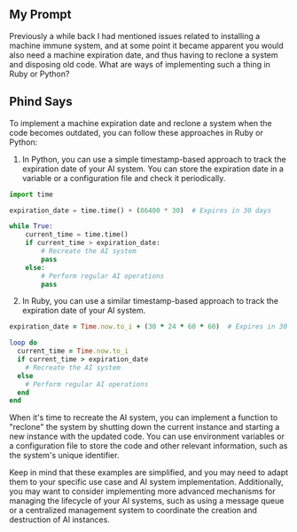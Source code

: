## My Prompt
Previously a while back I had mentioned issues related to installing a machine immune system, and at some point it became apparent you would also need a machine expiration date, and thus having to reclone a system and disposing old code. What are ways of implementing such a thing in Ruby or Python?

## Phind Says
To implement a machine expiration date and reclone a system when the code becomes outdated, you can follow these approaches in Ruby or Python:

1. In Python, you can use a simple timestamp-based approach to track the expiration date of your AI system. You can store the expiration date in a variable or a configuration file and check it periodically.

```python
import time

expiration_date = time.time() + (86400 * 30)  # Expires in 30 days

while True:
    current_time = time.time()
    if current_time > expiration_date:
        # Recreate the AI system
        pass
    else:
        # Perform regular AI operations
        pass
```

2. In Ruby, you can use a similar timestamp-based approach to track the expiration date of your AI system.

```ruby
expiration_date = Time.now.to_i + (30 * 24 * 60 * 60)  # Expires in 30 days

loop do
  current_time = Time.now.to_i
  if current_time > expiration_date
    # Recreate the AI system
  else
    # Perform regular AI operations
  end
end
```

When it's time to recreate the AI system, you can implement a function to "reclone" the system by shutting down the current instance and starting a new instance with the updated code. You can use environment variables or a configuration file to store the code and other relevant information, such as the system's unique identifier.

Keep in mind that these examples are simplified, and you may need to adapt them to your specific use case and AI system implementation. Additionally, you may want to consider implementing more advanced mechanisms for managing the lifecycle of your AI systems, such as using a message queue or a centralized management system to coordinate the creation and destruction of AI instances. 
